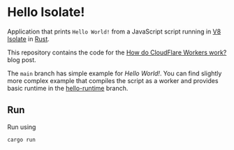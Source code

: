 # Hello Isolate!

Application that prints `Hello World!` from a JavaScript script
running in [V8 Isolate](https://v8docs.nodesource.com/node-0.8/d5/dda/classv8_1_1_isolate.html)
in [Rust](https://www.rust-lang.org/).

This repository contains the code for the [How do CloudFlare Workers work?](https://dzx.cz/2023/03/08/how_do_cloudflare_workers_work/)
blog post.

The `main` branch has simple example for _Hello World!_.
You can find slightly more complex example that compiles the script as a worker
and provides basic runtime in the [hello-runtime](https://github.com/matoous/hello_isolate/tree/hello-runtime) branch.

## Run

Run using

```sh
cargo run
```
